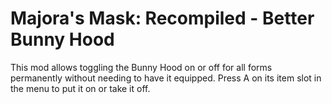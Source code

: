# Majora's Mask: Recompiled - Better Bunny Hood

This mod allows toggling the Bunny Hood on or off for all forms permanently without needing to have it equipped.
Press A on its item slot in the menu to put it on or take it off.
